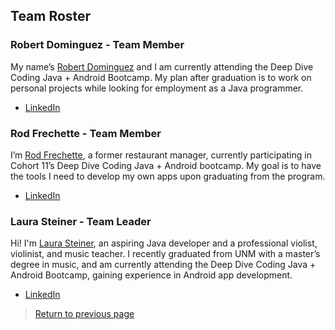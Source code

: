 ## Team Roster

### Robert Dominguez - Team Member

My name’s [Robert Dominguez](https://dominguez1st.github.io/) and I am currently attending the Deep Dive Coding Java + Android Bootcamp. My plan after graduation is to work on personal projects while looking for employment as a Java programmer.
    
* [LinkedIn](https://www.linkedin.com/in/robert-dominguez-0a5553178/)

### Rod Frechette - Team Member
 
I’m [Rod Frechette](https://rfrech.github.io/), a former restaurant manager, currently participating in Cohort 11’s Deep Dive Coding Java + Android bootcamp. My goal is to have the tools I need to develop my own apps upon graduating from the program.
 
* [LinkedIn](https://www.linkedin.com/in/roderick-frechette-b7a8901b5/)

### Laura Steiner - Team Leader

Hi! I'm [Laura Steiner](https://lsteiner9.github.io/), an aspiring Java developer and a professional violist, violinist, and music teacher. I recently graduated from UNM with a master’s degree in music, and am currently attending the Deep Dive Coding Java + Android Bootcamp, gaining experience in Android app development. 

* [LinkedIn]( https://www.linkedin.com/in/laurasteinerviola/)

> [Return to previous page](index.md#team-roster)